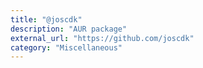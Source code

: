 ```yaml
---
title: "@joscdk"
description: "AUR package"
external_url: "https://github.com/joscdk"
category: "Miscellaneous"
---
```

